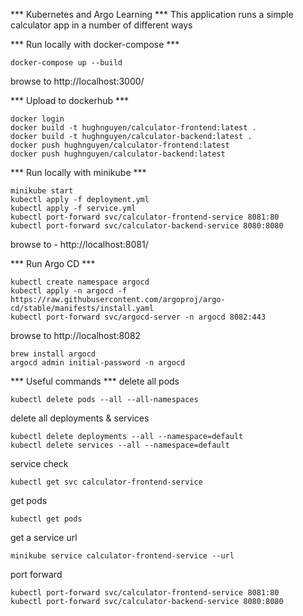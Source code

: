 *** Kubernetes and Argo Learning ***
This application runs a simple calculator app in a number of different ways

*** Run locally with docker-compose ***
```
docker-compose up --build
```

browse to http://localhost:3000/

*** Upload to dockerhub ***
```
docker login
docker build -t hughnguyen/calculator-frontend:latest .
docker build -t hughnguyen/calculator-backend:latest .
docker push hughnguyen/calculator-frontend:latest
docker push hughnguyen/calculator-backend:latest
```

*** Run locally with minikube ***
```
minikube start
kubectl apply -f deployment.yml
kubectl apply -f service.yml
kubectl port-forward svc/calculator-frontend-service 8081:80
kubectl port-forward svc/calculator-backend-service 8080:8080
```
browse to - http://localhost:8081/

*** Run Argo CD ***
```
kubectl create namespace argocd
kubectl apply -n argocd -f https://raw.githubusercontent.com/argoproj/argo-cd/stable/manifests/install.yaml
kubectl port-forward svc/argocd-server -n argocd 8082:443
```
browse to http://localhost:8082
```
brew install argocd
argocd admin initial-password -n argocd
```

*** Useful commands ***
delete all pods
```
kubectl delete pods --all --all-namespaces
```
delete all deployments & services
```
kubectl delete deployments --all --namespace=default
kubectl delete services --all --namespace=default
```
service check
```
kubectl get svc calculator-frontend-service
```
get pods
```
kubectl get pods
```
get a service url 
```
minikube service calculator-frontend-service --url
```
port forward
```
kubectl port-forward svc/calculator-frontend-service 8081:80
kubectl port-forward svc/calculator-backend-service 8080:8080
```